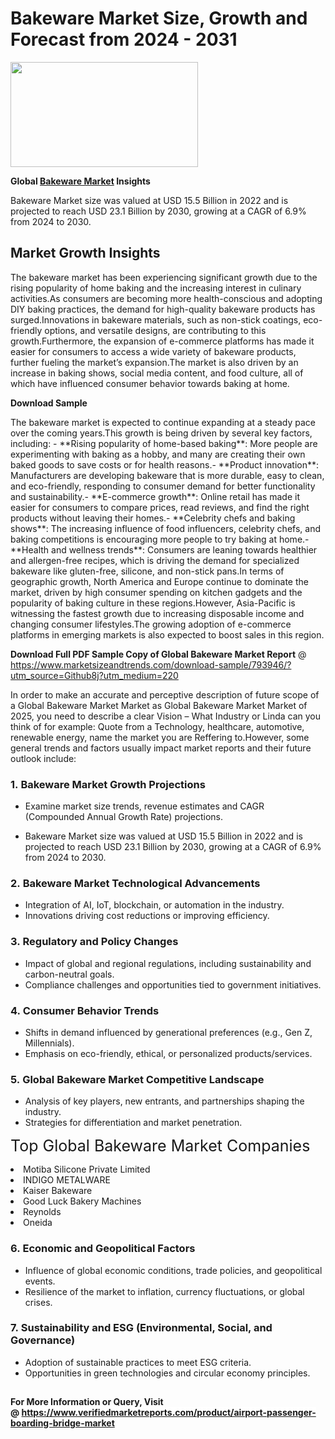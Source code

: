 <H1>Bakeware Market Size, Growth and Forecast from 2024 - 2031</H1><img class="aligncenter size-medium wp-image-584254" src="https://thirdeyenews.in/wp-content/uploads/2024/09/Global-Market-Research-300x168.jpeg" alt="" width="300" height="168" /><p><strong>Global&nbsp;<a href="https://www.marketsizeandtrends.com/download-sample/793946/?utm_source=Github8j?utm_medium=220">Bakeware Market</a> Insights</strong></p><p>Bakeware Market size was valued at USD 15.5 Billion in 2022 and is projected to reach USD 23.1 Billion by 2030, growing at a CAGR of 6.9% from 2024 to 2030.</p><p><h2>Market Growth Insights</h2> <p>The bakeware market has been experiencing significant growth due to the rising popularity of home baking and the increasing interest in culinary activities.As consumers are becoming more health-conscious and adopting DIY baking practices, the demand for high-quality bakeware products has surged.Innovations in bakeware materials, such as non-stick coatings, eco-friendly options, and versatile designs, are contributing to this growth.Furthermore, the expansion of e-commerce platforms has made it easier for consumers to access a wide variety of bakeware products, further fueling the market’s expansion.The market is also driven by an increase in baking shows, social media content, and food culture, all of which have influenced consumer behavior towards baking at home.</p> <p><strong>Download Sample</strong></p> <p>The bakeware market is expected to continue expanding at a steady pace over the coming years.This growth is being driven by several key factors, including: - **Rising popularity of home-based baking**: More people are experimenting with baking as a hobby, and many are creating their own baked goods to save costs or for health reasons.- **Product innovation**: Manufacturers are developing bakeware that is more durable, easy to clean, and eco-friendly, responding to consumer demand for better functionality and sustainability.- **E-commerce growth**: Online retail has made it easier for consumers to compare prices, read reviews, and find the right products without leaving their homes.- **Celebrity chefs and baking shows**: The increasing influence of food influencers, celebrity chefs, and baking competitions is encouraging more people to try baking at home.- **Health and wellness trends**: Consumers are leaning towards healthier and allergen-free recipes, which is driving the demand for specialized bakeware like gluten-free, silicone, and non-stick pans.In terms of geographic growth, North America and Europe continue to dominate the market, driven by high consumer spending on kitchen gadgets and the popularity of baking culture in these regions.However, Asia-Pacific is witnessing the fastest growth due to increasing disposable income and changing consumer lifestyles.The growing adoption of e-commerce platforms in emerging markets is also expected to boost sales in this region.</p> <p><span class=""><strong>Download Full PDF Sample Copy of Global Bakeware Market Report</strong> @ <a href="https://www.marketsizeandtrends.com/download-sample/793946/?utm_source=Github8j?utm_medium=220" target="_blank">https://www.marketsizeandtrends.com/download-sample/793946/?utm_source=Github8j?utm_medium=220</a></span></p><p>In order to make an accurate and perceptive description of future scope of a Global&nbsp;Bakeware Market Market as Global&nbsp;Bakeware Market Market of 2025, you need to describe a clear Vision &ndash; What Industry or Linda can you think of for example: Quote from a Technology, healthcare, automotive, renewable energy, name the market you are Reffering to.However, some general trends and factors usually impact market reports and their future outlook include:</p><h3>1.&nbsp;<strong>Bakeware Market Growth Projections</strong></h3><ul><li>Examine market size trends, revenue estimates and CAGR (Compounded Annual Growth Rate) projections.</li><li><p>Bakeware Market size was valued at USD 15.5 Billion in 2022 and is projected to reach USD 23.1 Billion by 2030, growing at a CAGR of 6.9% from 2024 to 2030.</p></li></ul><h3>2.&nbsp;<strong>Bakeware Market Technological Advancements</strong></h3><ul><li>Integration of AI, IoT, blockchain, or automation in the industry.</li><li>Innovations driving cost reductions or improving efficiency.</li></ul><h3>3.&nbsp;<strong>Regulatory and Policy Changes</strong></h3><ul><li>Impact of global and regional regulations, including sustainability and carbon-neutral goals.</li><li>Compliance challenges and opportunities tied to government initiatives.</li></ul><h3>4.&nbsp;<strong>Consumer Behavior Trends</strong></h3><ul><li>Shifts in demand influenced by generational preferences (e.g., Gen Z, Millennials).</li><li>Emphasis on eco-friendly, ethical, or personalized products/services.</li></ul><h3>5.&nbsp;<strong>Global Bakeware Market Competitive Landscape</strong></h3><ul><li>Analysis of key players, new entrants, and partnerships shaping the industry.</li><li>Strategies for differentiation and market penetration.</li></ul><p data-pm-slice="1 1 []"><span style="color: inherit; font-family: inherit; font-size: 25px;">Top Global Bakeware Market Companies</span></p><div class="" data-test-id=""><p><li>Motiba Silicone Private Limited</li><li> INDIGO METALWARE</li><li> Kaiser Bakeware</li><li> Good Luck Bakery Machines</li><li> Reynolds</li><li> Oneida</li></p></div><h3>6.&nbsp;<strong>Economic and Geopolitical Factors</strong></h3><ul><li>Influence of global economic conditions, trade policies, and geopolitical events.</li><li>Resilience of the market to inflation, currency fluctuations, or global crises.</li></ul><h3>7.&nbsp;<strong>Sustainability and ESG (Environmental, Social, and Governance)</strong></h3><ul><li>Adoption of sustainable practices to meet ESG criteria.</li><li>Opportunities in green technologies and circular economy principles.</li></ul><h2><strong style="font-size: 14px;">For More Information or Query, Visit @&nbsp;</strong><a style="background-color: #ffffff; font-size: 14px;" href="https://www.marketsizeandtrends.com/report/bakeware-market/" target="_blank">https://www.verifiedmarketreports.com/product/airport-passenger-boarding-bridge-market</a></h2>